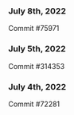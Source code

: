 ### July 8th, 2022

Commit #75971

### July 5th, 2022

Commit #314353


### July 4th, 2022

Commit #72281
